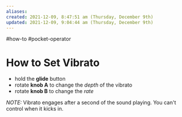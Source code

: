```yaml
---
aliases: 
created: 2021-12-09, 8:47:51 am (Thursday, December 9th)
updated: 2021-12-09, 9:04:44 am (Thursday, December 9th)
---
```

#how-to #pocket-operator

# How to Set Vibrato
- hold the **glide** button
- rotate **knob A** to change the *depth* of the vibrato
- rotate **knob B** to change the *rate*

*NOTE:* Vibrato engages after a second of the sound playing. You can't control when it kicks in.